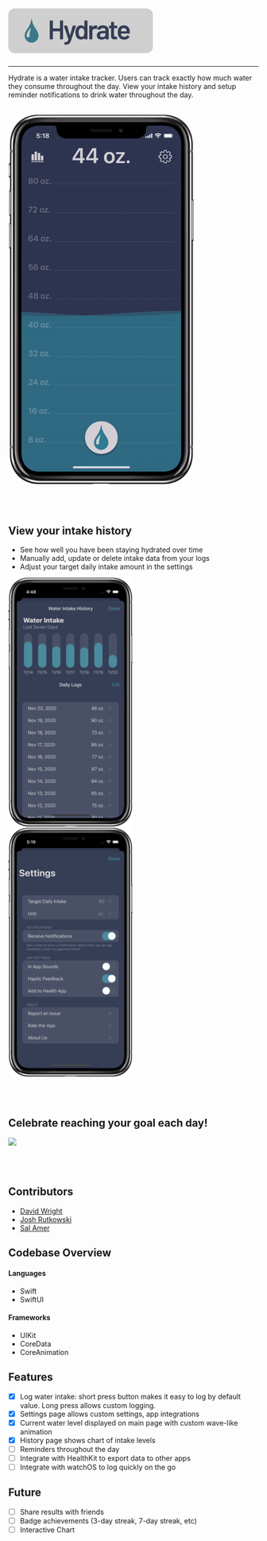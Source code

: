 # <img src="resources/Logo.png" height="90">

---

Hydrate is a water intake tracker. Users can track exactly how much water they consume throughout the day. View your intake history and setup reminder notifications to drink water throughout the day.

<br>

<img src="resources/AddIntake-gif.gif" width="373">

<br><br>

## View your intake history 
- See how well you have been staying hydrated over time
- Manually add, update or delete intake data from your logs
- Adjust your target daily intake amount in the settings

<img src="resources/DataScreen2.png" width="250">&nbsp;&nbsp;
<img src="resources/Settings Screen.png" width="250">

<br><br>

## Celebrate reaching your goal each day!

<img src="resources/confetti-gif.gif" width="250">

<br><br>

## Contributors

- [David Wright](https://github.com/DavidWrightOS)
- [Josh Rutkowski](https://github.com/joshrutkowski)
- [Sal Amer](https://github.com/sal562)

## Codebase Overview

#### Languages
- Swift
- SwiftUI

#### Frameworks
- UIKit
- CoreData
- CoreAnimation

## Features

- [x] Log water intake: short press button makes it easy to log by default value. Long press allows custom logging.
- [x] Settings page allows custom settings, app integrations
- [x] Current water level displayed on main page with custom wave-like animation
- [x] History page shows chart of intake levels
- [ ] Reminders throughout the day
- [ ] Integrate with HealthKit to export data to other apps
- [ ] Integrate with watchOS to log quickly on the go

## Future

- [ ] Share results with friends
- [ ] Badge achievements (3-day streak, 7-day streak, etc)
- [ ] Interactive Chart
